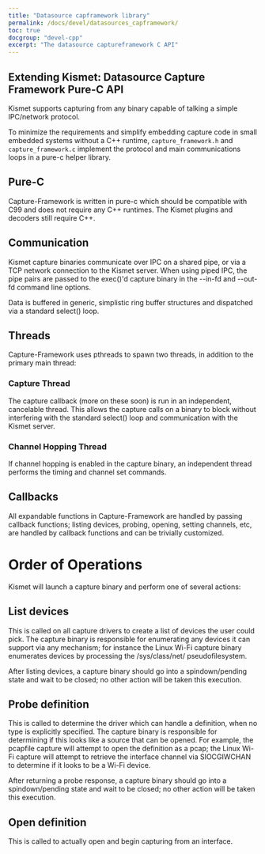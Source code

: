 ```yaml
---
title: "Datasource capframework library"
permalink: /docs/devel/datasources_capframework/
toc: true
docgroup: "devel-cpp"
excerpt: "The datasource captureframework C API"
---
```

## Extending Kismet: Datasource Capture Framework Pure-C API

Kismet supports capturing from any binary capable of talking a simple IPC/network protocol.

To minimize the requirements and simplify embedding capture code in small embedded systems without a C++ runtime, `capture_framework.h` and `capture_framework.c` implement the protocol and main communications loops in a pure-c helper library.

## Pure-C

Capture-Framework is written in pure-c which should be compatible with C99 and does not require any C++ runtimes.  The Kismet plugins and decoders still require C++.

## Communication

Kismet capture binaries communicate over IPC on a shared pipe, or via a TCP network connection to the Kismet server.  When using piped IPC, the pipe pairs are passed to the exec()'d capture binary in the --in-fd and --out-fd command line options.

Data is buffered in generic, simplistic ring buffer structures and dispatched via a standard select() loop.

## Threads

Capture-Framework uses pthreads to spawn two threads, in addition to the primary main thread:

### Capture Thread

The capture callback (more on these soon) is run in an independent, cancelable thread.  This allows the capture calls on a binary to block without interfering with the standard select() loop and communication with the Kismet server.

### Channel Hopping Thread

If channel hopping is enabled in the capture binary, an independent thread performs the timing and channel set commands.

## Callbacks

All expandable functions in Capture-Framework are handled by passing callback functions; listing devices, probing, opening, setting channels, etc, are handled by callback functions and can be trivially customized.

# Order of Operations

Kismet will launch a capture binary and perform one of several actions:

## List devices

This is called on all capture drivers to create a list of devices the user could pick.  The capture binary is responsible for enumerating any devices it can support via any mechanism; for instance the Linux Wi-Fi capture binary enumerates devices by processing the /sys/class/net/ pseudofilesystem.

After listing devices, a capture binary should go into a spindown/pending state and wait to be closed; no other action will be taken this execution.

## Probe definition

This is called to determine the driver which can handle a definition, when no type is explicitly specified.  The capture binary is responsible for determining if this looks like a source that can be opened.  For example, the pcapfile capture will attempt to open the definition as a pcap; the Linux Wi-Fi capture will attempt to retrieve the interface channel via SIOCGIWCHAN to determine if it looks to be a Wi-Fi device.

After returning a probe response, a capture binary should go into a spindown/pending state and wait to be closed; no other action will be taken this execution.

## Open definition

This is called to actually open and begin capturing from an interface.

